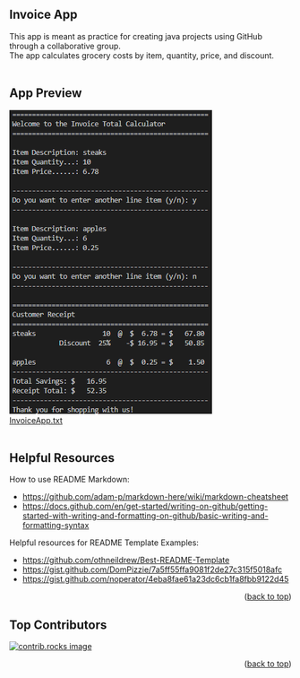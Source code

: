 ## Invoice App

This app is meant as practice for creating java projects using GitHub through a collaborative group.<br>
The app calculates grocery costs by item, quantity, price, and discount.<br>
<br>

## App Preview

![Screenshot of the application's output](Other/Preview.png)<br>
[InvoiceApp.txt](Other/InvoiceApp.txt)<br>
<br>

## Helpful Resources

How to use README Markdown:<br>
- https://github.com/adam-p/markdown-here/wiki/markdown-cheatsheet<br>
- https://docs.github.com/en/get-started/writing-on-github/getting-started-with-writing-and-formatting-on-github/basic-writing-and-formatting-syntax<br>

Helpful resources for README Template Examples:
- https://github.com/othneildrew/Best-README-Template<br>
- https://gist.github.com/DomPizzie/7a5ff55ffa9081f2de27c315f5018afc<br>
- https://gist.github.com/noperator/4eba8fae61a23dc6cb1fa8fbb9122d45<br>

<p align="right">(<a href="#readme-top">back to top</a>)</p>

## Top Contributors

<a href="https://github.com/JRBerger123/Invoice-App/graphs/contributors">
  <img src="https://github.com/JRBerger123/Invoice-App" alt="contrib.rocks image" />
</a>

<p align="right">(<a href="#readme-top">back to top</a>)</p>
